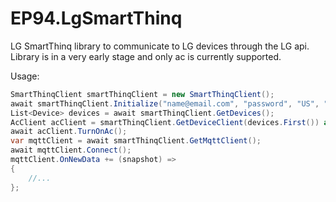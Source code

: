 # EP94.LgSmartThinq
 LG SmartThinq library to communicate to LG devices through the LG api. Library is in a very early stage and only ac is currently supported.
 
 Usage:
 ```c#
 SmartThinqClient smartThinqClient = new SmartThinqClient();
 await smartThinqClient.Initialize("name@email.com", "password", "US", "en-US");
 List<Device> devices = await smartThinqClient.GetDevices();
 AcClient acClient = smartThinqClient.GetDeviceClient(devices.First()) as AcClient;
 await acClient.TurnOnAc();
 var mqttClient = await smartThinqClient.GetMqttClient();
 await mqttClient.Connect();
 mqttClient.OnNewData += (snapshot) =>
 {
     //...
 };
```
